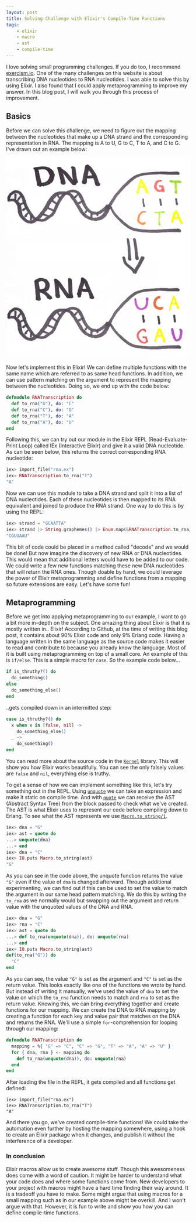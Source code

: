 ```yaml
---
layout: post
title: Solving Challenge with Elixir's Compile-Time Functions
tags:
    - elixir
    - macro
    - ast
    - compile-time
---
```


I love solving small programming challenges. If you do too, I recommend [exercism.io](exercism.io). One of the many challenges on this website is about transcribing DNA nucleotides to RNA nucleotides. I was able to solve this by using Elixir. I also found that I could apply metaprogramming to improve my answer. In this blog post, I will walk you through this process of improvement.

## Basics

Before we can solve this challenge, we need to figure out the mapping between the nucleotides that make up a DNA strand and the corresponding representation in RNA. The mapping is A to U, G to C, T to A, and C to G. I've drawn out an example below:

![](/img/2019-05-01-solving-challenges-with-elixirs-compile-time-function/rna_transcription.jpg)

Now let's implement this in Elixir! We can define multiple functions with the same name which are referred to as same head functions. In addition, we can use pattern matching on the argument to represent the mapping between the nucleotides. Doing so, we end up with the code below:

```elixir
defmodule RNATranscription do
  def to_rna("G"), do: "C"
  def to_rna("C"), do: "G"
  def to_rna("T"), do: "A"
  def to_rna("A"), do: "U"
end
```

Following this, we can try out our module in the Elixir REPL (Read-Evaluate-Print Loop) called IEx (Interactive Elixir) and give it a valid DNA nucleotide. As can be seen below, this returns the correct corresponding RNA nucleotide:

```elixir
iex> import_file("rna.ex")
iex> RNATranscription.to_rna("T")
"A"
```

Now we can use this module to take a DNA strand and split it into a list of DNA nucleotides. Each of these nucleotides is then mapped to its RNA equivalent and joined to produce the RNA strand. One way to do this is by using the REPL:

```elixir
iex> strand = "GCAATTA"
iex> strand |> String.graphemes() |> Enum.map(&RNATranscription.to_rna/1) |> Enum.join()
"CGUUAAU"
```

This bit of code could be placed in a method called "decode" and we would be done! But now imagine the discovery of new RNA or DNA nucleotides. This would mean that additional letters would have to be added to our code. We could write a few new functions matching these new DNA nucleotides that will return the RNA ones. Though doable by hand, we could leverage the power of Elixir metaprogramming and define functions from a mapping so future extensions are easy. Let's have some fun!

## Metaprogramming

Before we get into applying metaprogramming to our example, I want to go a bit more in-depth on the subject. One amazing thing about Elixir is that it is mostly written in.. Elixir! According to Github, at the time of writing this blog post, it contains about 90% Elixir code and only 9% Erlang code. Having a language written in the same language as the source code makes it easier to read and contribute to because you already know the language. Most of it is built using metaprogramming on top of a small core. An example of this is `if/else`. This is a simple macro for `case`. So the example code below...

```elixir
if is_thruthy?() do
  do_something()
else
  do_something_else()
end
```

..gets compiled down in an intermitted step:

```elixir
case is_thruthy?() do
  x when x in [false, nil] ->
    do_something_else()
  _ ->
    do_something()
end
```

You can read more about the source code in the [`Kernel`](https://github.com/elixir-lang/elixir/blob/master/lib/elixir/lib/kernel.ex#L3093) library. This will show you how Elixir works beautifully. You can see the only falsely values are `false` and `nil`, everything else is truthy.

To get a sense of how we can implement something like this, let's try something out in the REPL. Using [`unquote`](<https://hexdocs.pm/elixir/Kernel.SpecialForms.html#unquote/1>) we can take an expression and make it static on compile time. And with [`quote`](<https://hexdocs.pm/elixir/Kernel.SpecialForms.html#quote/2>) we can receive the AST (Abstract Syntax Tree) from the block passed to check what we've created. The AST is what Elixir uses to represent our code before compiling down to Erlang. To see what the AST represents we use [`Macro.to_string/1`](<https://hexdocs.pm/elixir/Macro.html#to_string/2>).

```elixir
iex> dna = "G"
iex> ast = quote do
...> unquote(dna)
...> end
iex> dna = "C"
iex> IO.puts Macro.to_string(ast)
"G"
```

As you can see in the code above, the unquote function returns the value `"G"` even if the value of `dna` is changed afterward. Through additional experimenting, we can find out if this can be used to set the value to match the argument in our same head pattern matching. We do this by writing the `to_rna` as we normally would but swapping out the argument and return value with the unquoted values of the DNA and RNA.

```elixir
iex> dna = "G"
iex> rna = "C"
iex> ast = quote do
...> def to_rna(unquote(dna)), do: unquote(rna)
...> end
iex> IO.puts Macro.to_string(ast)
def(to_rna("G")) do
  "C"
end
```

As you can see, the value `"G"` is set as the argument and `"C"` is set as the return value. This looks exactly like one of the functions we wrote by hand. But instead of writing it manually, we've used the value of `dna` to set the value on which the `to_rna` function needs to match and `rna` to set as the return value. Knowing this, we can bring everything together and create functions for our mapping. We can create the DNA to RNA mapping by creating a function for each key and value pair that matches on the DNA and returns the RNA. We'll use a simple `for`-comprehension for looping through our mapping:

```elixir
defmodule RNATranscription do
  mapping = %{ "G" => "C", "C" => "G", "T" => "A", "A" => "U" }
  for { dna, rna } <- mapping do
    def to_rna(unquote(dna)), do: unquote(rna)
  end
end
```

After loading the file in the REPL,  it gets compiled and all functions get defined:

```
iex> import_file("rna.ex")
iex> RNATranscription.to_rna("T")
"A"
```

And there you go, we've created compile-time functions! We could take the automation even further by hosting the mapping somewhere, using a hook to create an Elixir package when it changes, and publish it without the interference of a developer.

### In conclusion

Elixir macros allow us to create awesome stuff. Though this awesomeness does come with a word of caution. It might be harder to understand what your code does and where some functions come from. New developers to your project with macros might have a hard time finding their way around. It is a tradeoff you have to make. Some might argue that using macros for a small mapping such as in our example above might be overkill. And I won't argue with that. However, it is fun to write and show you how you can define compile-time functions.

